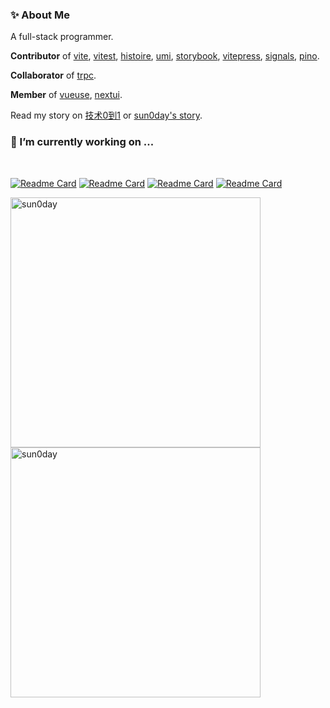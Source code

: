

### ✨ About Me

A full-stack programmer. 

**Contributor** of [vite](https://github.com/vitejs/vite), [vitest](https://github.com/vitest-dev/vitest), [histoire](https://github.com/histoire-dev/histoire), [umi](https://github.com/umijs/umi), [storybook](https://github.com/storybookjs/storybook), [vitepress](https://github.com/vuejs/vitepress), [signals](https://github.com/preactjs/signals), [pino](https://github.com/pinojs/pino).

**Collaborator** of [trpc](https://github.com/trpc/trpc).

**Member** of [vueuse](https://github.com/vueuse/vueuse), [nextui](https://github.com/nextui-org/nextui).

Read my story on [技术0到1](https://www.zhihu.com/column/c_1302591122619637760) or [sun0day's story](https://hackernoon.com/u/sun0day).

### 🔭 I’m currently working on ...
<br>

[![Readme Card](https://github-readme-stats.vercel.app/api/pin/?username=sun0day&repo=async)](https://github.com/sun0day/async)
[![Readme Card](https://github-readme-stats.vercel.app/api/pin/?username=sun0day&repo=modern-api)](https://github.com/sun0day/modern-api)
[![Readme Card](https://github-readme-stats.vercel.app/api/pin/?username=sun0day&repo=dori)](https://github.com/sun0day/dori)
[![Readme Card](https://github-readme-stats.vercel.app/api/pin/?username=sun0day&repo=github-history)](https://github.com/sun0day/github-history)

<p>
<img align="center" src="https://github-readme-stats.vercel.app/api?username=sun0day&show_icons=true&locale=en" alt="sun0day" style="width:400px" />
<img align="center" src="https://github-readme-streak-stats.herokuapp.com/?user=sun0day&theme=tokyonight_duo&border=e0e0e0&stroke=e0e0e0" alt="sun0day" style="width:400px" /></p>





<!--
**sun0day/sun0day** is a ✨ _special_ ✨ repository because its `README.md` (this file) appears on your GitHub profile.

Here are some ideas to get you started:

- 🔭 I’m currently working on ...
- 🌱 I’m currently learning ...
- 👯 I’m looking to collaborate on ...
- 🤔 I’m looking for help with ...
- 💬 Ask me about ...
- 📫 How to reach me: ...
- 😄 Pronouns: ...
- ⚡ Fun fact: ...
-->
